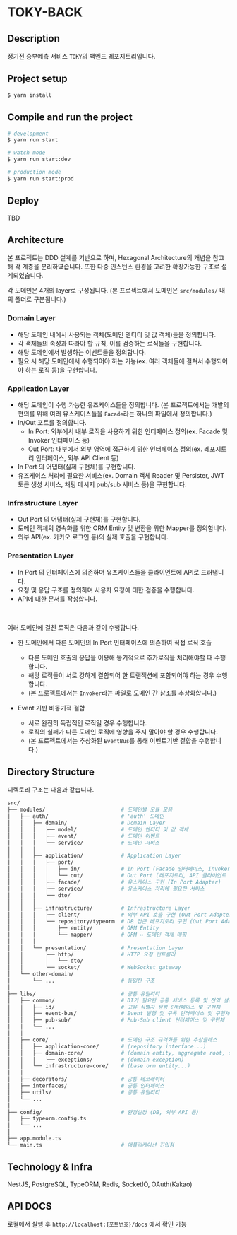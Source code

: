 # TOKY-BACK

## Description
정기전 승부예측 서비스 `TOKY`의 백엔드 레포지토리입니다.

## Project setup

```bash
$ yarn install
```
## Compile and run the project

```bash
# development
$ yarn run start

# watch mode
$ yarn run start:dev

# production mode
$ yarn run start:prod
```

## Deploy

TBD

## Architecture

본 프로젝트는 DDD 설계를 기반으로 하며, Hexagonal Architecture의 개념을 참고해 각 계층을 분리하였습니다. 또한 다중 인스턴스 환경을 고려한 확장가능한 구조로 설계되었습니다.

각 도메인은 4개의 layer로 구성됩니다.
(본 프로젝트에서 도메인은 `src/modules/` 내의 폴더로 구분됩니다.)

### Domain Layer
- 해당 도메인 내에서 사용되는 객체(도메인 엔티티 및 값 객체)들을 정의합니다.
- 각 객체들의 속성과 따라야 할 규칙, 이를 검증하는 로직들을 구현합니다.
- 해당 도메인에서 발생하는 이벤트들을 정의합니다.
- 필요 시 해당 도메인에서 수행되어야 하는 기능(ex. 여러 객체들에 걸쳐서 수행되어야 하는 로직 등)을 구현합니다.

### Application Layer
- 해당 도메인이 수행 가능한 유즈케이스들을 정의합니다. (본 프로젝트에서는 개발의 편의를 위해 여러 유스케이스들을 `Facade`라는 하나의 파일에서 정의합니다.)
- In/Out 포트를 정의합니다.
  - In Port: 외부에서 내부 로직을 사용하기 위한 인터페이스 정의(ex. Facade 및 Invoker 인터페이스 등)
  - Out Port: 내부에서 외부 영역에 접근하기 위한 인터페이스 정의(ex. 레포지토리 인터페이스, 외부 API Client 등)
- In Port 의 어댑터(실제 구현체)를 구현합니다.
- 유즈케이스 처리에 필요한 서비스(ex. Domain 객체 Reader 및 Persister, JWT 토큰 생성 서비스, 채팅 메시지 pub/sub 서비스 등)을 구현합니다.

### Infrastructure Layer
- Out Port 의 어댑터(실제 구현체)를 구현합니다.
- 도메인 객체의 영속화를 위한 ORM Entity 및 변환을 위한 Mapper를 정의합니다.
- 외부 API(ex. 카카오 로그인 등)의 실제 호출을 구현합니다.

### Presentation Layer
- In Port 의 인터페이스에 의존하며 유즈케이스들을 클라이언트에 API로 드러냅니다.
- 요청 및 응답 구조를 정의하며 사용자 요청에 대한 검증을 수행합니다.
- API에 대한 문서를 작성합니다.

<br>

여러 도메인에 걸친 로직은 다음과 같이 수행합니다.

- 한 도메인에서 다른 도메인의 In Port 인터페이스에 의존하여 직접 로직 호출
  - 다른 도메인 호출의 응답을 이용해 동기적으로 추가로직을 처리해야할 때 수행합니다.
  - 해당 로직들이 서로 강하게 결합되어 한 트랜잭션에 포함되어야 하는 경우 수행합니다.
  - (본 프로젝트에서는 `Invoker`라는 파일로 도메인 간 참조를 추상화합니다.)

- Event 기반 비동기적 결합
  - 서로 완전히 독립적인 로직일 경우 수행합니다.
  - 로직의 실패가 다른 도메인 로직에 영향을 주지 말아야 할 경우 수행합니다.
  - (본 프로젝트에서는 추상화된 `EventBus`를 통해 이벤트기반 결합을 수행합니다.)

## Directory Structure

디렉토리 구조는 다음과 같습니다.

```bash
src/
├── modules/                        # 도메인별 모듈 모음
│   ├── auth/                       # 'auth' 도메인
│   │   ├── domain/                 # Domain Layer
│   │   │   ├── model/              # 도메인 엔티티 및 값 객체
│   │   │   ├── event/              # 도메인 이벤트
│   │   │   └── service/            # 도메인 서비스
│   │   │
│   │   ├── application/            # Application Layer
│   │   │   ├── port/
│   │   │   │   ├── in/             # In Port (Facade 인터페이스, Invoker 인터페이스)
│   │   │   │   └── out/            # Out Port (레포지토리, API 클라이언트 인터페이스)
│   │   │   ├── facade/             # 유스케이스 구현 (In Port Adapter)
│   │   │   ├── service/            # 유스케이스 처리에 필요한 서비스
│   │   │   └── dto/
│   │   │
│   │   ├── infrastructure/         # Infrastructure Layer
│   │   │   ├── client/             # 외부 API 호출 구현 (Out Port Adapter)
│   │   │   └── repository/typeorm  # DB 접근 레포지토리 구현 (Out Port Adapter)
│   │   │       ├── entity/         # ORM Entity
│   │   │       └── mapper/         # ORM ↔ 도메인 객체 매핑
│   │   │
│   │   └── presentation/           # Presentation Layer
│   │       ├── http/               # HTTP 요청 컨트롤러
│   │       │   └── dto/
│   │       └── socket/             # WebSocket gateway
│   └── other-domain/
│       └── ...                     # 동일한 구조
│
├── libs/                           # 공통 유틸리티
│   ├── common/                     # DI가 필요한 공통 서비스 등록 및 전역 설정 모듈
│   │   ├── id/                     # 고유 식별자 생성 인터페이스 및 구현체
│   │   ├── event-bus/              # Event 발행 및 구독 인터페이스 및 구현체
│   │   ├── pub-sub/                # Pub-Sub client 인터페이스 및 구현체
│   │   └── ...
│   │
│   ├── core/                       # 도메인 구조 규격화를 위한 추상클래스
│   │   ├── application-core/       # (repository interface...)
│   │   ├── domain-core/            # (domain entity, aggregate root, domain event...)
│   │   │   └── exceptions/         # (domain exception)
│   │   └── infrastructure-core/    # (base orm entity...)
│   │
│   ├── decorators/                 # 공통 데코레이터
│   ├── interfaces/                 # 공통 인터페이스
│   ├── utils/                      # 공통 유틸리티
│   └── ...
│
├── config/                         # 환경설정 (DB, 외부 API 등)
│   ├── typeorm.config.ts
│   └── ...
│
├── app.module.ts
└── main.ts                         # 애플리케이션 진입점
```

## Technology & Infra

NestJS, PostgreSQL, TypeORM, Redis, SocketIO, OAuth(Kakao)

## API DOCS

로컬에서 실행 후 `http://localhost:{포트번호}/docs` 에서 확인 가능